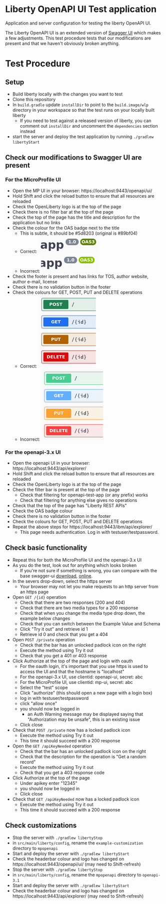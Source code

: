 # Liberty OpenAPI UI Test application

Application and server configuration for testing the liberty OpenAPI UI.

The Liberty OpenAPI UI is an extended version of [Swagger UI][swagger-ui] which makes a few adjustments. This test procedure tests that our modifications are present and that we haven't obviously broken anything.

# Test Procedure

## Setup

 - Build liberty locally with the changes you want to test
 - Clone this repository
 - In `build.gradle` update `installDir` to point to the `build.image/wlp` directory in your workspace so that the test runs on your locally built liberty
   - If you need to test against a released version of liberty, you can comment out `installDir` and uncomment the `dependencies` section instead
 - start the server and deploy the test application by running `./gradlew libertyStart`

## Check our modifications to Swagger UI are present

### For the MicroProfile UI
 - Open the MP UI in your browser: https://localhost:9443/openapi/ui/
 - Hold Shift and click the reload button to ensure that all resources are reloaded
 - Check the OpenLiberty logo is at the top of the page
 - Check there is no filter bar at the top of the page
 - Check the top of the page has the title and description for the application but no links
 - Check the colour for the OAS badge next to the title
   - This is subtle, it should be #5d8203 (original is #89bf04)
   - Correct: ![oas-badge-liberty]
   - Incorrect: ![oas-badge-original]
 - Check the footer is present and has links for TOS, author website, author e-mail, license
 - Check there is no validation button in the footer
 - Check the colours for GET, POST, PUT and DELETE operations
   - Correct: ![op-color-liberty]
   - Incorrect: ![op-color-original]

### For the openapi-3.x UI
 - Open the openapi UI in your browser: https://localhost:9443/api/explorer/
 - Hold Shift and click the reload button to ensure that all resources are reloaded
 - Check the OpenLiberty logo is at the top of the page
 - Check the filter bar is present at the top of the page
   - Check that filtering for openapi-test-app (or any prefix) works
   - Check that filtering for anything else gives no operations
 - Check that the top of the page has "Liberty REST APIs"
 - Check the OAS badge colour
 - Check there is no validation button in the footer
 - Check the colours for GET, POST, PUT and DELETE operations
 - Repeat the above steps for https://localhost:9443/ibm/api/explorer/
   - This page needs authentication. Log in with testuser/testpassword.

## Check basic functionality
 - Repeat this for both the MicroProfile UI and the openapi-3.x UI
 - As you do the test, look out for anything which looks broken
   - If you're not sure if something is wrong, you can compare with the base swagger-ui [download][swagger-ui-download], [online][swagger-ui-online].
 - In the severs drop-down, select the https server
   - Your browser may not let you make requests to an http server from an https page
 - Open `GET /{id}` operation
   - Check that there are two responses (200 and 404)
   - Check that there are two media types for a 200 response
   - Check that when you change the media type drop down, the example below changes
   - Check that you can switch between the Example Value and Schema
   - Click "Try it out" and retrieve id 1
   - Retrieve id 0 and check that you get a 404
 - Open `POST /private` operation
   - Check that the bar has an unlocked padlock icon on the right
   - Execute the method using Try it out
   - Check that you get a 401 or 403 response
 - Click Authorize at the top of the page and login with oauth
   - For the oauth login, it's important that you use https is used to access the UI and that the hostname is "localhost"
   - For the openapi-3.x UI, use clientid: openapi-ui, secret: abc
   - For the MicroProfile UI, use clientid: mp-ui, secret: abc
   - Select the "test" scope
   - Click "authorize" (this should open a new page with a login box)
   - log in with testuser/testpassword
   - click "allow once"
   - you should now be logged in 
     - an Auth Warning message may be displayed saying that "Authorization may be unsafe", this is an existing issue
   - Click close
 - Check that `POST /private` now has a locked padlock icon
   - Execute the method using Try it out
   - This time it should succeed with a 200 response
 - Open the `GET /apiKeyNeeded` operation
   - Check that the bar has an unlocked padlock icon on the right
   - Check that the description for the operation is "Get a random record"
   - Execute the method using Try it out
   - Check that you get a 403 response code
 - Click Authorize at the top of the page
   - Under apikey enter "12345"
   - you should now be logged in
   - Click close
 - Check that `GET /apiKeyNeeded` now has a locked padlock icon
   - Execute the method using Try it out
   - This time it should succeed with a 200 response

## Check customizations
 - Stop the server with `./gradlew libertyStop`
 - in `src/main/liberty/config`, rename the `example-customization` directory to `mpopenapi`
 - Start and deploy the server with `./gradlew libertyStart`
 - Check the headerbar colour and logo has changed on https://localhost:9443/openapi/ui/ (may need to Shift-refresh)
 - Stop the server with `./gradlew libertyStop`
 - in `src/main/liberty/config`, rename the `mpopenapi` directory to `openapi-3.1`
 - Start and deploy the server with `./gradlew libertyStart`
 - Check the headerbar colour and logo has changed on https://localhost:9443/api/explorer/ (may need to Shift-refresh)

[swagger-ui]: https://github.com/swagger-api/swagger-ui
[swagger-ui-download]: https://github.com/swagger-api/swagger-ui/tree/master/dist
[swagger-ui-online]: https://petstore.swagger.io
[oas-badge-liberty]: images/oas-badge-liberty.png "Liberty OAS badge"
[oas-badge-original]: images/oas-badge-original.png "Original Swagger UI OAS badge"
[op-color-liberty]: images/op-color-liberty.png "Liberty operation colours"
[op-color-original]: images/op-color-original.png "Original Swagger UI operation colours"
